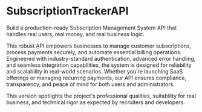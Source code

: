 # SubscriptionTrackerAPI

Build a production-ready Subscription Management System API that handles real users, real money, and real business logic.

This robust API empowers businesses to manage customer subscriptions, process payments securely, and automate essential billing operations. Engineered with industry-standard authentication, advanced error handling, and seamless integration capabilities, the system is designed for reliability and scalability in real-world scenarios. Whether you're launching SaaS offerings or managing recurring payments, our API ensures compliance, transparency, and peace of mind for both users and administrators.

This version spotlights the project's professional qualities, suitability for real business, and technical rigor as expected by recruiters and developers.
